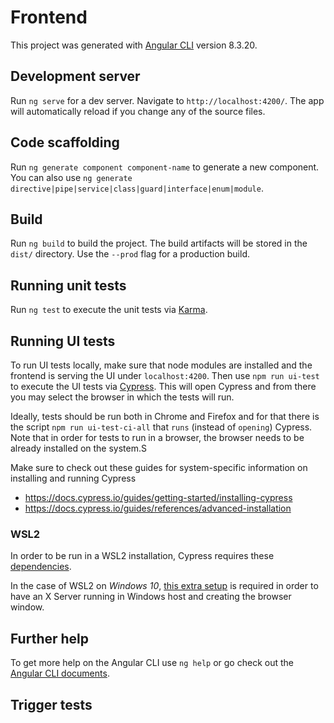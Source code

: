# Frontend

This project was generated with [Angular CLI](https://github.com/angular/angular-cli) version 8.3.20.

## Development server

Run `ng serve` for a dev server. Navigate to `http://localhost:4200/`. The app will automatically reload if you change any of the source files.

## Code scaffolding

Run `ng generate component component-name` to generate a new component. You can also use `ng generate directive|pipe|service|class|guard|interface|enum|module`.

## Build

Run `ng build` to build the project. The build artifacts will be stored in the `dist/` directory. Use the `--prod` flag for a production build.

## Running unit tests

Run `ng test` to execute the unit tests via [Karma](https://karma-runner.github.io).

## Running UI tests

To run UI tests locally, make sure that node modules are installed and the frontend is serving the UI under `localhost:4200`. Then use `npm run ui-test` to execute the UI tests via [Cypress](https://www.cypress.io/). This will open Cypress and from there you may select the browser in which the tests will run.

Ideally, tests should be run both in Chrome and Firefox and for that there is the script `npm run ui-test-ci-all` that `runs` (instead of `opening`) Cypress. Note that in order for tests to run in a browser, the browser needs to be already installed on the system.S

Make sure to check out these guides for system-specific information on installing and running Cypress

- https://docs.cypress.io/guides/getting-started/installing-cypress
- https://docs.cypress.io/guides/references/advanced-installation

### WSL2

In order to be run in a WSL2 installation, Cypress requires these [dependencies](https://docs.cypress.io/guides/getting-started/installing-cypress#Linux-Prerequisites).

In the case of WSL2 on _Windows 10_, [this extra setup](https://docs.cypress.io/guides/references/advanced-installation#Windows-Subsystem-for-Linux) is required in order to have an X Server running in Windows host and creating the browser window.

## Further help

To get more help on the Angular CLI use `ng help` or go check out the [Angular CLI documents](https://angular.io/cli).


## Trigger tests